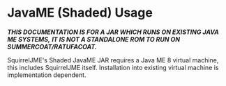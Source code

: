 # JavaME (Shaded) Usage

***THIS DOCUMENTATION IS FOR A JAR WHICH RUNS ON EXISTING JAVA ME SYSTEMS,***
***IT IS NOT A STANDALONE ROM TO RUN ON SUMMERCOAT/RATUFACOAT.***

SquirrelJME's Shaded JavaME JAR requires a Java ME 8 virtual machine, this
includes SquirrelJME itself. Installation into existing virtual machine is
implementation dependent.


